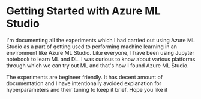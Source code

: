 # Getting Started with Azure ML Studio

I'm documenting all the experiments which I had carried out using Azure ML Studio as a part of getting used to performing machine learning in an environment like Azure ML Studio. Like everyone, I have been using Jupyter notebook to learn ML and DL. I was curious to know about various platforms through which we can try out ML and that's how I found Azure ML Studio.

The experiments are begineer friendly. It has decent amount of documentation and I have intentionally avoided explanation for hyperparameters and their tuning to keep it brief. Hope you like it 
